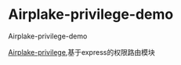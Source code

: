# Airplake-privilege-demo
Airplake-privilege-demo

[Airplake-privilege](https://github.com/airplake/Airplake-privilege),基于express的权限路由模块
